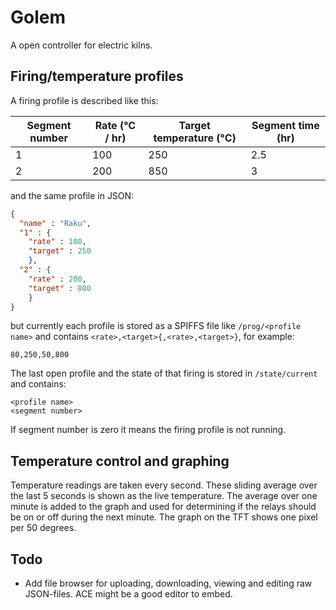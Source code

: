# Golem
A open controller for electric kilns.

## Firing/temperature profiles
A firing profile is described like this:

Segment number | Rate (°C / hr) | Target temperature (°C) | Segment time (hr)
-------------- | -------------- | ----------------------- | -----------------
1 | 100 | 250 | 2.5
2 | 200 | 850 | 3

and the same profile in JSON:

```json
{
  "name" : "Raku",
  "1" : {
    "rate" : 100,
    "target" : 250
    },
  "2" : {
    "rate" : 200,
    "target" : 800
    }
}
```

but currently each profile is stored as a SPIFFS file like ```/prog/<profile name>``` and contains ```<rate>,<target>{,<rate>,<target>}```, for example:

```
80,250,50,800
```

The last open profile and the state of that firing is stored in ```/state/current``` and contains:

```
<profile name>
<segment number>
```

If segment number is zero it means the firing profile is not running.

## Temperature control and graphing
Temperature readings are taken every second. These sliding average over the last 5 seconds is shown as the live temperature. The average over one minute is added to the graph and used for determining if the relays should be on or off during the next minute.
The graph on the TFT shows one pixel per 50 degrees.

## Todo
* Add file browser for uploading, downloading, viewing and editing raw JSON-files. ACE might be a good editor to embed.
